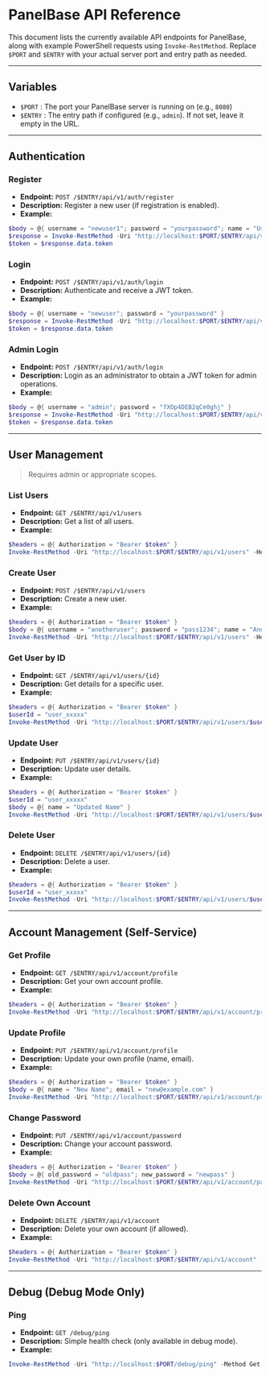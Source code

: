 # PanelBase API Reference

This document lists the currently available API endpoints for PanelBase, along with example PowerShell requests using `Invoke-RestMethod`. Replace `$PORT` and `$ENTRY` with your actual server port and entry path as needed.

---

## Variables

- `$PORT` : The port your PanelBase server is running on (e.g., `8080`)
- `$ENTRY` : The entry path if configured (e.g., `admin`). If not set, leave it empty in the URL.

---

## Authentication

### Register

- **Endpoint:** `POST /$ENTRY/api/v1/auth/register`
- **Description:** Register a new user (if registration is enabled).
- **Example:**

```powershell
$body = @{ username = "newuser1"; password = "yourpassword"; name = "User Name"; email = "user@example.com" }
$response = Invoke-RestMethod -Uri "http://localhost:$PORT/$ENTRY/api/v1/auth/register" -Method Post -Body ($body | ConvertTo-Json) -ContentType 'application/json'
$token = $response.data.token
```

### Login

- **Endpoint:** `POST /$ENTRY/api/v1/auth/login`
- **Description:** Authenticate and receive a JWT token.
- **Example:**

```powershell
$body = @{ username = "newuser"; password = "yourpassword" }
$response = Invoke-RestMethod -Uri "http://localhost:$PORT/$ENTRY/api/v1/auth/login" -Method Post -Body ($body | ConvertTo-Json) -ContentType 'application/json'
$token = $response.data.token
```

### Admin Login

- **Endpoint:** `POST /$ENTRY/api/v1/auth/login`
- **Description:** Login as an administrator to obtain a JWT token for admin operations.
- **Example:**

```powershell
$body = @{ username = "admin"; password = "fXOp4DEB2qCe0ghj" }
$response = Invoke-RestMethod -Uri "http://localhost:$PORT/$ENTRY/api/v1/auth/login" -Method Post -Body ($body | ConvertTo-Json) -ContentType 'application/json'
$token = $response.data.token
```

---

## User Management

> Requires admin or appropriate scopes.

### List Users

- **Endpoint:** `GET /$ENTRY/api/v1/users`
- **Description:** Get a list of all users.
- **Example:**

```powershell
$headers = @{ Authorization = "Bearer $token" }
Invoke-RestMethod -Uri "http://localhost:$PORT/$ENTRY/api/v1/users" -Headers $headers -Method Get
```

### Create User

- **Endpoint:** `POST /$ENTRY/api/v1/users`
- **Description:** Create a new user.
- **Example:**

```powershell
$headers = @{ Authorization = "Bearer $token" }
$body = @{ username = "anotheruser"; password = "pass1234"; name = "Another User"; email = "another@example.com" }
Invoke-RestMethod -Uri "http://localhost:$PORT/$ENTRY/api/v1/users" -Headers $headers -Method Post -Body ($body | ConvertTo-Json) -ContentType 'application/json'
```

### Get User by ID

- **Endpoint:** `GET /$ENTRY/api/v1/users/{id}`
- **Description:** Get details for a specific user.
- **Example:**

```powershell
$headers = @{ Authorization = "Bearer $token" }
$userId = "user_xxxxx"
Invoke-RestMethod -Uri "http://localhost:$PORT/$ENTRY/api/v1/users/$userId" -Headers $headers -Method Get
```

### Update User

- **Endpoint:** `PUT /$ENTRY/api/v1/users/{id}`
- **Description:** Update user details.
- **Example:**

```powershell
$headers = @{ Authorization = "Bearer $token" }
$userId = "user_xxxxx"
$body = @{ name = "Updated Name" }
Invoke-RestMethod -Uri "http://localhost:$PORT/$ENTRY/api/v1/users/$userId" -Headers $headers -Method Put -Body ($body | ConvertTo-Json) -ContentType 'application/json'
```

### Delete User

- **Endpoint:** `DELETE /$ENTRY/api/v1/users/{id}`
- **Description:** Delete a user.
- **Example:**

```powershell
$headers = @{ Authorization = "Bearer $token" }
$userId = "user_xxxxx"
Invoke-RestMethod -Uri "http://localhost:$PORT/$ENTRY/api/v1/users/$userId" -Headers $headers -Method Delete
```

---

## Account Management (Self-Service)

### Get Profile

- **Endpoint:** `GET /$ENTRY/api/v1/account/profile`
- **Description:** Get your own account profile.
- **Example:**

```powershell
$headers = @{ Authorization = "Bearer $token" }
Invoke-RestMethod -Uri "http://localhost:$PORT/$ENTRY/api/v1/account/profile" -Headers $headers -Method Get
```

### Update Profile

- **Endpoint:** `PUT /$ENTRY/api/v1/account/profile`
- **Description:** Update your own profile (name, email).
- **Example:**

```powershell
$headers = @{ Authorization = "Bearer $token" }
$body = @{ name = "New Name"; email = "new@example.com" }
Invoke-RestMethod -Uri "http://localhost:$PORT/$ENTRY/api/v1/account/profile" -Headers $headers -Method Put -Body ($body | ConvertTo-Json) -ContentType 'application/json'
```

### Change Password

- **Endpoint:** `PUT /$ENTRY/api/v1/account/password`
- **Description:** Change your account password.
- **Example:**

```powershell
$headers = @{ Authorization = "Bearer $token" }
$body = @{ old_password = "oldpass"; new_password = "newpass" }
Invoke-RestMethod -Uri "http://localhost:$PORT/$ENTRY/api/v1/account/password" -Headers $headers -Method Put -Body ($body | ConvertTo-Json) -ContentType 'application/json'
```

### Delete Own Account

- **Endpoint:** `DELETE /$ENTRY/api/v1/account`
- **Description:** Delete your own account (if allowed).
- **Example:**

```powershell
$headers = @{ Authorization = "Bearer $token" }
Invoke-RestMethod -Uri "http://localhost:$PORT/$ENTRY/api/v1/account" -Headers $headers -Method Delete
```

---

## Debug (Debug Mode Only)

### Ping

- **Endpoint:** `GET /debug/ping`
- **Description:** Simple health check (only available in debug mode).
- **Example:**

```powershell
Invoke-RestMethod -Uri "http://localhost:$PORT/debug/ping" -Method Get
```

